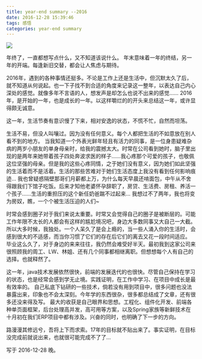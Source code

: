 ```yaml
---
title: year-end summary --2016
date: 2016-12-28 15:39:46
tags: 感悟
categories: year-end summary
---
```

![](/images/2016-year-end.png)

<!-- more -->

年终了，一直都想写点什么，又不知道该说什么。
年末意味着一年的终结，另一年的开端。每逢新旧交替，都会让人焦虑与期待。

2016年，遇到的各种事情还挺多。不论是工作上还是生活中，但沉默太久了后，就不知道从何说起。也一下子找不到合适的角度来记录这一整年，以表达自己内心深处的感觉。就像多年不言语的人，想发声是却怎么也说不出来的感觉……
2016年，是开始的一年，也是成长的一年。以这样嚼烂的的开头来总结这一年，或许显得颇无诚意。

这一年，生活节奏有意识慢了下来，相对安逸的状态，不慌不忙，自然而坦荡。


生活不易，但没人叫嚷过。因为没有任何意义。每个人都把生活的不如意放在别人看不到的地方。
当我知道一个外表光鲜年轻且有活力的同事，是一位身患疑难杂病的两岁小朋友的单身母亲时，给我的震撼太大。时常在公司看到她时，脑子里出现的是两年来她带着孩子四处奔波求医的样子……我心疼那个可爱的孩子，也敬佩这位坚强的母亲。但是我的这些心疼同情，之于她们没有意义，因为她们如此坚强的生活着而不是活着。生活的那些苦难对于她们生活态度上我没有看到任何影响痕迹...
我也曾疑惑隔壁那哥们月薪都上万，为什么每天早晨还啃面包，中午从不舍得跟我们下馆子吃饭。后来才知他老婆怀孕辞职了，房贷、生活费、房租、养活一个孩子……生活的重担压的这个新任奶爸踹不过起来...
我想过不了两年，我也将变为房奴，瞧，一个个被生活压迫的人们~

时常会感到圈子对于我们来说太重要。时常又会觉得自己的圈子是被断层的。可能工作年限不太长的人都会有这样的尴尬境况吧，身边大多数同事又大自己一大截。
所以大多时候，我独处。一个人呆久了是会上瘾的，当一些人涌入你的生活时，会感到很大的不适感，而当你习惯了它们的存在后它们的离去又花一段时间适应。
毕业这么久了，对于身边的来来往往，我仍然会难受好半天。最初我到这家公司来很照顾我的周工、LW、林姐、还有几个同事都相继离职。但想想每个人有自己的选择。也就释然了。

这一年，java技术发展依然很快，前端的发展迭代的也很快。尽管自己保持在学习的状态，也是经常会感到学无止境。实践证明，在工作中学习、在项目中成长是最有效率的。
自己私底下钻研的一些技术，倘若没有用到项目中，很多问题也没法暴露出来，印象也不会太深刻。今年学的东西很杂，很多都总结成了文章，还有很多还没来得及写。
最大的收获是自己眼界和思想。工程化、组件化开发、前端各种单页面框架，后台处理高并发，高可用等方案，以及Spring家族等新鲜技术在十月初在我们ERP项目中都有涉及。兴奋的同时，也明确了下一步的方向。

路漫漫其修远兮，吾将上下而求索。17年的目标就不贴出来了。事实证明，在目标没完成前就说出来，也就很可能完成不了了...


写于 2016-12-28 晚。





























